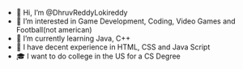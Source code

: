 - 👋 Hi, I’m @DhruvReddyLokireddy
- 👀 I’m interested in Game Development, Coding, Video Games and Football(not american)
- 🌱 I’m currently learning Java, C++
- 🏁 I have decent experience in HTML, CSS and Java Script
- 🎓 I want to do college in the US for a CS Degree

<!---
RealWiruz/RealWiruz is a ✨ special ✨ repository because its `README.md` (this file) appears on your GitHub profile.
You can click the Preview link to take a look at your changes.
--->
